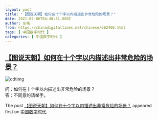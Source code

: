 ```yaml
---
layout: post
title: "【图说天朝】如何在十个字以内描述出非常危险的场景？"
date: 2021-02-06T04:40:51.000Z
author: 东格
from: https://chinadigitaltimes.net/chinese/662400.html
tags: [ 中国数字时代 ]
categories: [ 中国数字时代 ]
---
```

<!--1612586451000-->
[【图说天朝】如何在十个字以内描述出非常危险的场景？](https://chinadigitaltimes.net/chinese/662400.html)
------

<div>
<p><img src="https://chinadigitaltimes.net/chinese/files/2021/02/File-8.jpg" alt="cdtimg" /></p><p>问：如何在十个字以内描述出非常危险的场景？<br />答：不同意的请举手。</p><p>The post <a rel="nofollow" href="https://chinadigitaltimes.net/chinese/662400.html">【图说天朝】如何在十个字以内描述出非常危险的场景？</a> appeared first on <a rel="nofollow" href="https://chinadigitaltimes.net/chinese">中国数字时代</a>.</p>
</div>
